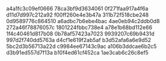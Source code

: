 a4a1fc3c09ef0666
78ca3bf9d3634061
0f271faa917a4f6a
d11d7d997c212a92
f00ff260e4e3b47a
311b72f518cbe248
0d9589776c864510
a6adbc7b6ebe4bac
4ae0eb94c2ddb0d8
272a46f78876057c
1801224fbbc738e4
a78e1b68bd112e66
1f4c40461d817b08
0b78af57423a7023
9939207c69b9431d
997d2f740dd5763a
d4cf1e619f2ab5af
b3d52afa6a6e9d52
5bc2d3b56713a22d
c9984ee67143c9ac
a106b3ddcae6b2c5
d3b91ed557d7f13a
b10f4ed61cf452ca
1ae3cab6c26c8ef5
